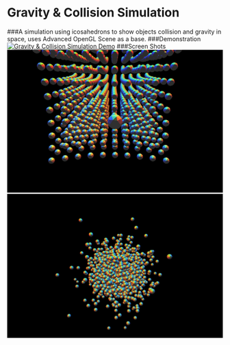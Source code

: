 # Gravity & Collision Simulation
###A simulation using icosahedrons to show objects collision and gravity in space, uses Advanced OpenGL Scene as a base.
###Demonstration
[![Gravity & Collision Simulation Demo](http://img.youtube.com/vi/JjU7CmucAxE/0.jpg)](http://www.youtube.com/watch?v=JjU7CmucAxE)
###Screen Shots
![Gravity & Collision Simulation Image 1](https://github.com/BombayCinema/Portfolio/blob/master/media/gravity-sim1.png)
![Gravity & Collision Simulation Image 2](https://github.com/BombayCinema/Portfolio/blob/master/media/gravity-sim2.png)
